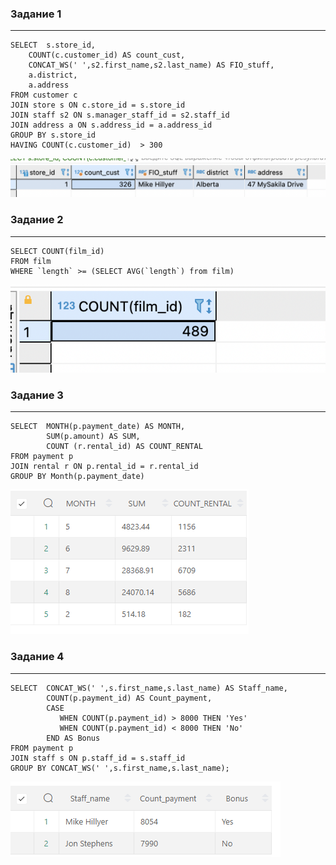 ### Задание 1
---
```
SELECT 	s.store_id,
	COUNT(c.customer_id) AS count_cust,
	CONCAT_WS(' ',s2.first_name,s2.last_name) AS FIO_stuff,
	a.district,
	a.address 
FROM customer c 
JOIN store s ON c.store_id = s.store_id 
JOIN staff s2 ON s.manager_staff_id = s2.staff_id 
JOIN address a ON s.address_id = a.address_id 
GROUP BY s.store_id 
HAVING COUNT(c.customer_id)  > 300
```
![](./img/12.4.1.png)

### Задание 2
---
```
SELECT COUNT(film_id) 
FROM film
WHERE `length` >= (SELECT AVG(`length`) from film)
```
![](./img/12.4.2.png)

### Задание 3
---
```
SELECT  MONTH(p.payment_date) AS MONTH,
        SUM(p.amount) AS SUM,
        COUNT (r.rental_id) AS COUNT_RENTAL
FROM payment p
JOIN rental r ON p.rental_id = r.rental_id
GROUP BY Month(p.payment_date)
```
![](./img/12.4.3.png)

### Задание 4
---
```
SELECT  CONCAT_WS(' ',s.first_name,s.last_name) AS Staff_name,
        COUNT(p.payment_id) AS Count_payment,
        CASE
           WHEN COUNT(p.payment_id) > 8000 THEN 'Yes'
           WHEN COUNT(p.payment_id) < 8000 THEN 'No'
        END AS Bonus
FROM payment p
JOIN staff s ON p.staff_id = s.staff_id
GROUP BY CONCAT_WS(' ',s.first_name,s.last_name);
```
![](./img/12.4.4.png)